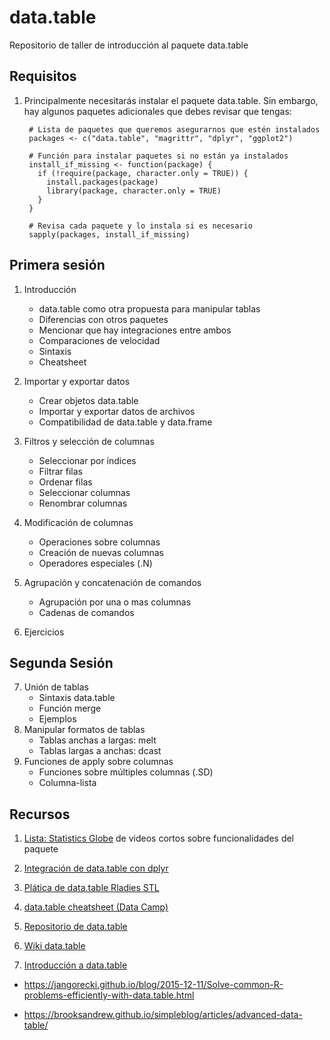 # data.table
Repositorio de taller de introducción al paquete data.table 

## Requisitos
1. Principalmente necesitarás instalar el paquete data.table. Sin embargo, hay algunos paquetes adicionales que debes revisar que tengas:
   ```
    # Lista de paquetes que queremos asegurarnos que estén instalados
    packages <- c("data.table", "magrittr", "dplyr", "ggplot2")
    
    # Función para instalar paquetes si no están ya instalados
    install_if_missing <- function(package) {
      if (!require(package, character.only = TRUE)) {
        install.packages(package)
        library(package, character.only = TRUE)
      }
    }
    
    # Revisa cada paquete y lo instala si es necesario
    sapply(packages, install_if_missing)
   ```

## Primera sesión 

1. Introducción

    - data.table como otra propuesta para manipular tablas
    - Diferencias con otros paquetes
    - Mencionar que hay integraciones entre ambos
    - Comparaciones de velocidad
    - Sintaxis
    - Cheatsheet 

2. Importar y exportar datos
    - Crear objetos data.table
    - Importar y exportar datos de archivos
    - Compatibilidad de data.table y data.frame

3. Filtros y selección de columnas
    - Seleccionar por índices
    - Filtrar filas
    - Ordenar filas
    - Seleccionar columnas
    - Renombrar columnas

4. Modificación de columnas
    - Operaciones sobre columnas
    - Creación de nuevas columnas
    - Operadores especiales (.N)

5. Agrupación y concatenación de comandos
    - Agrupación por una o mas columnas
    - Cadenas de comandos
    
6. Ejercicios
    
   

## Segunda Sesión 


7. Unión de tablas
    - Sintaxis data.table
    - Función merge 
    - Ejemplos
8. Manipular formatos de tablas
   - Tablas anchas a largas: melt
   - Tablas largas a anchas: dcast
9. Funciones de apply sobre columnas
   - Funciones sobre múltiples columnas (.SD)
   - Columna-lista
   




## Recursos 

1. [Lista: Statistics Globe](https://www.youtube.com/playlist?list=PLu6UwBFCnlEcb47DE-yWPjoEeZp10PDJz) de videos cortos sobre funcionalidades del paquete

2. [Integración de data.table con dplyr](https://www.youtube.com/watch?v=r0ricexnF6A&ab_channel=BusinessScience)

3. [Plática de data.table Rladies STL](https://www.youtube.com/watch?v=8wAv5nCRiUo&ab_channel=RLadiesSTL)

4. [data.table cheatsheet (Data Camp)](https://images.datacamp.com/image/upload/v1653830846/Marketing/Blog/data_table_cheat_sheet.pdf)

5. [Repositorio de data.table](https://github.com/Rdatatable/data.table)

6. [Wiki data.table](https://rdatatable.gitlab.io/data.table/) 

7. [Introducción a data.table](https://bookdown.org/paradinas_iosu/CursoR/data-table.html)

- https://jangorecki.github.io/blog/2015-12-11/Solve-common-R-problems-efficiently-with-data.table.html

- https://brooksandrew.github.io/simpleblog/articles/advanced-data-table/

